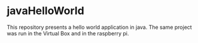 # javaHelloWorld
This repository presents a hello world application in java. The same project was run in the Virtual Box and in the raspberry pi.
